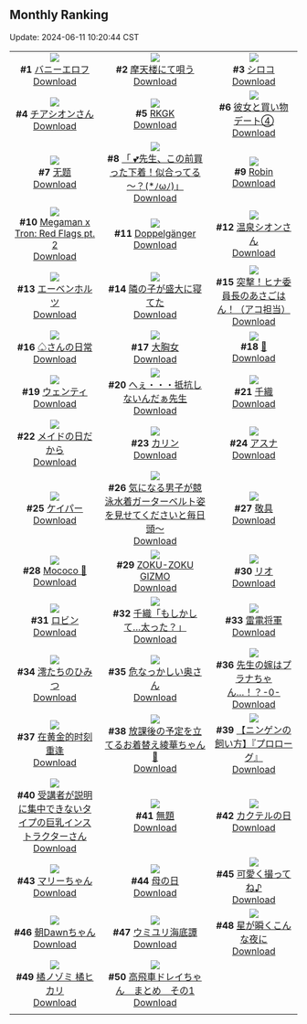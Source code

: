 ## Monthly Ranking
Update: 2024-06-11 10:20:44 CST

|      |      |      |
| :----: | :----: | :----: |
| ![](https://i.pixiv.re/c/240x480/img-master/img/2024/05/13/00/00/41/118679429_p0_master1200.jpg)<br>**#1** [バニーエロフ](https://www.pixiv.net/artworks/118679429)<br>[Download](https://i.pixiv.re/img-original/img/2024/05/13/00/00/41/118679429_p0.png) | ![](https://i.pixiv.re/c/240x480/img-master/img/2024/05/12/00/00/23/118643992_p0_master1200.jpg)<br>**#2** [摩天楼にて唄う](https://www.pixiv.net/artworks/118643992)<br>[Download](https://i.pixiv.re/img-original/img/2024/05/12/00/00/23/118643992_p0.jpg) | ![](https://i.pixiv.re/c/240x480/img-master/img/2024/05/13/00/00/29/118679372_p0_master1200.jpg)<br>**#3** [シロコ](https://www.pixiv.net/artworks/118679372)<br>[Download](https://i.pixiv.re/img-original/img/2024/05/13/00/00/29/118679372_p0.jpg) |
| ![](https://i.pixiv.re/c/240x480/img-master/img/2024/05/12/00/25/08/118645298_p0_master1200.jpg)<br>**#4** [チアシオンさん](https://www.pixiv.net/artworks/118645298)<br>[Download](https://i.pixiv.re/img-original/img/2024/05/12/00/25/08/118645298_p0.png) | ![](https://i.pixiv.re/c/240x480/img-master/img/2024/05/13/00/00/16/118679301_p0_master1200.jpg)<br>**#5** [RKGK](https://www.pixiv.net/artworks/118679301)<br>[Download](https://i.pixiv.re/img-original/img/2024/05/13/00/00/16/118679301_p0.jpg) | ![](https://i.pixiv.re/c/240x480/img-master/img/2024/05/13/17/16/38/118695293_p0_master1200.jpg)<br>**#6** [彼女と買い物デート④](https://www.pixiv.net/artworks/118695293)<br>[Download](https://i.pixiv.re/img-original/img/2024/05/13/17/16/38/118695293_p0.jpg) |
| ![](https://i.pixiv.re/c/240x480/img-master/img/2024/05/12/22/27/03/118675776_p0_master1200.jpg)<br>**#7** [无题](https://www.pixiv.net/artworks/118675776)<br>[Download](https://i.pixiv.re/img-original/img/2024/05/12/22/27/03/118675776_p0.jpg) | ![](https://i.pixiv.re/c/240x480/img-master/img/2024/05/12/08/00/04/118652771_p0_master1200.jpg)<br>**#8** [「 💕先生、この前買った下着！似合ってる～？(*ﾉωﾉ)」](https://www.pixiv.net/artworks/118652771)<br>[Download](https://i.pixiv.re/img-original/img/2024/05/12/08/00/04/118652771_p0.jpg) | ![](https://i.pixiv.re/c/240x480/img-master/img/2024/05/12/01/49/48/118646877_p0_master1200.jpg)<br>**#9** [Robin](https://www.pixiv.net/artworks/118646877)<br>[Download](https://i.pixiv.re/img-original/img/2024/05/12/01/49/48/118646877_p0.png) |
| ![](https://i.pixiv.re/c/240x480/img-master/img/2024/05/13/10/17/56/118688802_p0_master1200.jpg)<br>**#10** [Megaman x Tron: Red Flags pt. 2](https://www.pixiv.net/artworks/118688802)<br>[Download](https://i.pixiv.re/img-original/img/2024/05/13/10/17/56/118688802_p0.png) | ![](https://i.pixiv.re/c/240x480/img-master/img/2024/05/12/00/21/17/118645167_p0_master1200.jpg)<br>**#11** [Doppelgänger](https://www.pixiv.net/artworks/118645167)<br>[Download](https://i.pixiv.re/img-original/img/2024/05/12/00/21/17/118645167_p0.png) | ![](https://i.pixiv.re/c/240x480/img-master/img/2024/05/12/00/23/34/118645242_p0_master1200.jpg)<br>**#12** [温泉シオンさん](https://www.pixiv.net/artworks/118645242)<br>[Download](https://i.pixiv.re/img-original/img/2024/05/12/00/23/34/118645242_p0.png) |
| ![](https://i.pixiv.re/c/240x480/img-master/img/2024/05/13/00/24/02/118680479_p0_master1200.jpg)<br>**#13** [エーベンホルツ](https://www.pixiv.net/artworks/118680479)<br>[Download](https://i.pixiv.re/img-original/img/2024/05/13/00/24/02/118680479_p0.jpg) | ![](https://i.pixiv.re/c/240x480/img-master/img/2024/05/13/15/00/01/118693069_p0_master1200.jpg)<br>**#14** [隣の子が盛大に寝てた](https://www.pixiv.net/artworks/118693069)<br>[Download](https://i.pixiv.re/img-original/img/2024/05/13/15/00/01/118693069_p0.jpg) | ![](https://i.pixiv.re/c/240x480/img-master/img/2024/05/13/07/06/05/118686468_p0_master1200.jpg)<br>**#15** [突撃！ヒナ委員長のあさごはん！（アコ担当）](https://www.pixiv.net/artworks/118686468)<br>[Download](https://i.pixiv.re/img-original/img/2024/05/13/07/06/05/118686468_p0.png) |
| ![](https://i.pixiv.re/c/240x480/img-master/img/2024/05/13/00/00/31/118679382_p0_master1200.jpg)<br>**#16** [♤さんの日常](https://www.pixiv.net/artworks/118679382)<br>[Download](https://i.pixiv.re/img-original/img/2024/05/13/00/00/31/118679382_p0.png) | ![](https://i.pixiv.re/c/240x480/img-master/img/2024/05/12/13/09/47/118658800_p0_master1200.jpg)<br>**#17** [大胸女](https://www.pixiv.net/artworks/118658800)<br>[Download](https://i.pixiv.re/img-original/img/2024/05/12/13/09/47/118658800_p0.jpg) | ![](https://i.pixiv.re/c/240x480/img-master/img/2024/05/13/00/00/47/118679446_p0_master1200.jpg)<br>**#18** [💙](https://www.pixiv.net/artworks/118679446)<br>[Download](https://i.pixiv.re/img-original/img/2024/05/13/00/00/47/118679446_p0.jpg) |
| ![](https://i.pixiv.re/c/240x480/img-master/img/2024/05/13/21/42/26/118702439_p0_master1200.jpg)<br>**#19** [ウェンティ](https://www.pixiv.net/artworks/118702439)<br>[Download](https://i.pixiv.re/img-original/img/2024/05/13/21/42/26/118702439_p0.png) | ![](https://i.pixiv.re/c/240x480/img-master/img/2024/05/11/21/16/29/118638370_p0_master1200.jpg)<br>**#20** [へぇ・・・抵抗しないんだぁ先生](https://www.pixiv.net/artworks/118638370)<br>[Download](https://i.pixiv.re/img-original/img/2024/05/11/21/16/29/118638370_p0.jpg) | ![](https://i.pixiv.re/c/240x480/img-master/img/2024/05/13/00/00/27/118679351_p0_master1200.jpg)<br>**#21** [千織](https://www.pixiv.net/artworks/118679351)<br>[Download](https://i.pixiv.re/img-original/img/2024/05/13/00/00/27/118679351_p0.jpg) |
| ![](https://i.pixiv.re/c/240x480/img-master/img/2024/05/11/23/46/03/118643408_p0_master1200.jpg)<br>**#22** [メイドの日だから](https://www.pixiv.net/artworks/118643408)<br>[Download](https://i.pixiv.re/img-original/img/2024/05/11/23/46/03/118643408_p0.jpg) | ![](https://i.pixiv.re/c/240x480/img-master/img/2024/05/12/00/00/46/118644106_p0_master1200.jpg)<br>**#23** [カリン](https://www.pixiv.net/artworks/118644106)<br>[Download](https://i.pixiv.re/img-original/img/2024/05/12/00/00/46/118644106_p0.jpg) | ![](https://i.pixiv.re/c/240x480/img-master/img/2024/05/13/10/55/20/118689293_p0_master1200.jpg)<br>**#24** [アスナ](https://www.pixiv.net/artworks/118689293)<br>[Download](https://i.pixiv.re/img-original/img/2024/05/13/10/55/20/118689293_p0.png) |
| ![](https://i.pixiv.re/c/240x480/img-master/img/2024/05/13/17/00/35/118695008_p0_master1200.jpg)<br>**#25** [ケイパー](https://www.pixiv.net/artworks/118695008)<br>[Download](https://i.pixiv.re/img-original/img/2024/05/13/17/00/35/118695008_p0.jpg) | ![](https://i.pixiv.re/c/240x480/img-master/img/2024/05/12/09/00/12/118653682_p0_master1200.jpg)<br>**#26** [気になる男子が競泳水着ガーターベルト姿を見せてくださいと毎日頭～](https://www.pixiv.net/artworks/118653682)<br>[Download](https://i.pixiv.re/img-original/img/2024/05/12/09/00/12/118653682_p0.jpg) | ![](https://i.pixiv.re/c/240x480/img-master/img/2024/05/14/21/01/41/118728153_p0_master1200.jpg)<br>**#27** [敬具](https://www.pixiv.net/artworks/118728153)<br>[Download](https://i.pixiv.re/img-original/img/2024/05/14/21/01/41/118728153_p0.jpg) |
| ![](https://i.pixiv.re/c/240x480/img-master/img/2024/05/13/08/06/52/118687307_p0_master1200.jpg)<br>**#28** [Mococo 🌸](https://www.pixiv.net/artworks/118687307)<br>[Download](https://i.pixiv.re/img-original/img/2024/05/13/08/06/52/118687307_p0.png) | ![](https://i.pixiv.re/c/240x480/img-master/img/2024/05/14/08/39/39/118714846_p0_master1200.jpg)<br>**#29** [ZOKU-ZOKU GIZMO](https://www.pixiv.net/artworks/118714846)<br>[Download](https://i.pixiv.re/img-original/img/2024/05/14/08/39/39/118714846_p0.jpg) | ![](https://i.pixiv.re/c/240x480/img-master/img/2024/05/13/00/00/10/118679266_p0_master1200.jpg)<br>**#30** [リオ](https://www.pixiv.net/artworks/118679266)<br>[Download](https://i.pixiv.re/img-original/img/2024/05/13/00/00/10/118679266_p0.png) |
| ![](https://i.pixiv.re/c/240x480/img-master/img/2024/05/13/19/38/33/118698591_p0_master1200.jpg)<br>**#31** [ロビン](https://www.pixiv.net/artworks/118698591)<br>[Download](https://i.pixiv.re/img-original/img/2024/05/13/19/38/33/118698591_p0.jpg) | ![](https://i.pixiv.re/c/240x480/img-master/img/2024/05/15/00/00/18/118733979_p0_master1200.jpg)<br>**#32** [千織「もしかして…太った？」](https://www.pixiv.net/artworks/118733979)<br>[Download](https://i.pixiv.re/img-original/img/2024/05/15/00/00/18/118733979_p0.jpg) | ![](https://i.pixiv.re/c/240x480/img-master/img/2024/05/11/00/00/13/118612646_p0_master1200.jpg)<br>**#33** [雷電将軍](https://www.pixiv.net/artworks/118612646)<br>[Download](https://i.pixiv.re/img-original/img/2024/05/11/00/00/13/118612646_p0.jpg) |
| ![](https://i.pixiv.re/c/240x480/img-master/img/2024/05/11/00/00/28/118612728_p0_master1200.jpg)<br>**#34** [澪たちのひみつ](https://www.pixiv.net/artworks/118612728)<br>[Download](https://i.pixiv.re/img-original/img/2024/05/11/00/00/28/118612728_p0.jpg) | ![](https://i.pixiv.re/c/240x480/img-master/img/2024/05/13/00/05/30/118679787_p0_master1200.jpg)<br>**#35** [危なっかしい奥さん](https://www.pixiv.net/artworks/118679787)<br>[Download](https://i.pixiv.re/img-original/img/2024/05/13/00/05/30/118679787_p0.jpg) | ![](https://i.pixiv.re/c/240x480/img-master/img/2024/05/12/00/00/31/118644025_p0_master1200.jpg)<br>**#36** [先生の嫁はプラナちゃん…！？-0-](https://www.pixiv.net/artworks/118644025)<br>[Download](https://i.pixiv.re/img-original/img/2024/05/12/00/00/31/118644025_p0.jpg) |
| ![](https://i.pixiv.re/c/240x480/img-master/img/2024/05/13/00/15/59/118680206_p0_master1200.jpg)<br>**#37** [在黄金的时刻重逢](https://www.pixiv.net/artworks/118680206)<br>[Download](https://i.pixiv.re/img-original/img/2024/05/13/00/15/59/118680206_p0.jpg) | ![](https://i.pixiv.re/c/240x480/img-master/img/2024/05/12/18/09/56/118666425_p0_master1200.jpg)<br>**#38** [放課後の予定を立てるお着替え綾華ちゃん👚](https://www.pixiv.net/artworks/118666425)<br>[Download](https://i.pixiv.re/img-original/img/2024/05/12/18/09/56/118666425_p0.jpg) | ![](https://i.pixiv.re/c/240x480/img-master/img/2024/05/13/17/04/51/118695081_p0_master1200.jpg)<br>**#39** [【ニンゲンの飼い方】『プロローグ』](https://www.pixiv.net/artworks/118695081)<br>[Download](https://i.pixiv.re/img-original/img/2024/05/13/17/04/51/118695081_p0.jpg) |
| ![](https://i.pixiv.re/c/240x480/img-master/img/2024/05/11/19/18/57/118634661_p0_master1200.jpg)<br>**#40** [受講者が説明に集中できないタイプの巨乳インストラクターさん](https://www.pixiv.net/artworks/118634661)<br>[Download](https://i.pixiv.re/img-original/img/2024/05/11/19/18/57/118634661_p0.jpg) | ![](https://i.pixiv.re/c/240x480/img-master/img/2024/05/11/01/22/09/118615376_p0_master1200.jpg)<br>**#41** [無題](https://www.pixiv.net/artworks/118615376)<br>[Download](https://i.pixiv.re/img-original/img/2024/05/11/01/22/09/118615376_p0.jpg) | ![](https://i.pixiv.re/c/240x480/img-master/img/2024/05/13/20/30/04/118700046_p0_master1200.jpg)<br>**#42** [カクテルの日](https://www.pixiv.net/artworks/118700046)<br>[Download](https://i.pixiv.re/img-original/img/2024/05/13/20/30/04/118700046_p0.png) |
| ![](https://i.pixiv.re/c/240x480/img-master/img/2024/05/12/16/05/19/118662794_p0_master1200.jpg)<br>**#43** [マリーちゃん](https://www.pixiv.net/artworks/118662794)<br>[Download](https://i.pixiv.re/img-original/img/2024/05/12/16/05/19/118662794_p0.png) | ![](https://i.pixiv.re/c/240x480/img-master/img/2024/05/12/18/09/32/118666410_p0_master1200.jpg)<br>**#44** [母の日](https://www.pixiv.net/artworks/118666410)<br>[Download](https://i.pixiv.re/img-original/img/2024/05/12/18/09/32/118666410_p0.jpg) | ![](https://i.pixiv.re/c/240x480/img-master/img/2024/05/12/00/00/31/118644028_p0_master1200.jpg)<br>**#45** [可愛く撮ってね♪](https://www.pixiv.net/artworks/118644028)<br>[Download](https://i.pixiv.re/img-original/img/2024/05/12/00/00/31/118644028_p0.jpg) |
| ![](https://i.pixiv.re/c/240x480/img-master/img/2024/05/12/08/00/03/118652764_p0_master1200.jpg)<br>**#46** [朝Dawnちゃん](https://www.pixiv.net/artworks/118652764)<br>[Download](https://i.pixiv.re/img-original/img/2024/05/12/08/00/03/118652764_p0.jpg) | ![](https://i.pixiv.re/c/240x480/img-master/img/2024/05/12/22/29/30/118675862_p0_master1200.jpg)<br>**#47** [ウミユリ海底譚](https://www.pixiv.net/artworks/118675862)<br>[Download](https://i.pixiv.re/img-original/img/2024/05/12/22/29/30/118675862_p0.jpg) | ![](https://i.pixiv.re/c/240x480/img-master/img/2024/05/15/01/35/22/118736947_p0_master1200.jpg)<br>**#48** [星が瞬くこんな夜に](https://www.pixiv.net/artworks/118736947)<br>[Download](https://i.pixiv.re/img-original/img/2024/05/15/01/35/22/118736947_p0.jpg) |
| ![](https://i.pixiv.re/c/240x480/img-master/img/2024/05/13/19/16/08/118698050_p0_master1200.jpg)<br>**#49** [橘ノゾミ 橘ヒカリ](https://www.pixiv.net/artworks/118698050)<br>[Download](https://i.pixiv.re/img-original/img/2024/05/13/19/16/08/118698050_p0.jpg) | ![](https://i.pixiv.re/c/240x480/img-master/img/2024/05/11/21/49/19/118639393_p0_master1200.jpg)<br>**#50** [高飛車ドレイちゃん　まとめ　その1](https://www.pixiv.net/artworks/118639393)<br>[Download](https://i.pixiv.re/img-original/img/2024/05/11/21/49/19/118639393_p0.png) |
|      |
